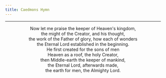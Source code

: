 ```yaml
---
title: Caedmons Hymn
---
```


---
<center>
Now let me praise the keeper of Heaven's kingdom, <br/>
the might of the Creator, and his thought, <br/>
the work of the Father of glory, how each of wonders <br/>
the Eternal Lord established in the beginning. <br/>
He first created for the sons of men <br/>
Heaven as a roof, the holy Creator, <br/>
then Middle-earth the keeper of mankind, <br/>
the Eternal Lord, afterwards made, <br/>
the earth for men, the Almighty Lord.
</center>